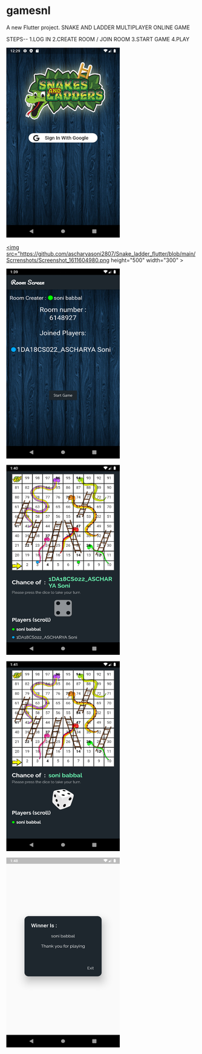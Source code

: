 # gamesnl

A new Flutter project.
SNAKE AND LADDER MULTIPLAYER ONLINE GAME 

STEPS-- 
1.LOG IN 
2.CREATE ROOM / JOIN ROOM
3.START GAME
4.PLAY 

<a href="url"><img src="https://github.com/ascharyasoni2807/Snake_ladder_flutter/blob/main/Scrrenshots/Screenshot_1611601152.png"  height="500" width="300" ></a>

<a href="url"><img src="https://github.com/ascharyasoni2807/Snake_ladder_flutter/blob/main/Scrrenshots/Screenshot_1611604980.png   height="500" width="300" ></a>

<a href="url"><img src="https://github.com/ascharyasoni2807/Snake_ladder_flutter/blob/main/Scrrenshots/Screenshot_1611605393.png"  height="500" width="300" ></a>

<a href="url"><img src="https://github.com/ascharyasoni2807/Snake_ladder_flutter/blob/main/Scrrenshots/Screenshot_1611605425.png" height="500" width="300" ></a>

<a href="url"><img src="https://github.com/ascharyasoni2807/Snake_ladder_flutter/blob/main/Scrrenshots/Screenshot_1611605512.png"  height="500" width="300"  ></a>

<a href="url"><img src="https://github.com/ascharyasoni2807/Snake_ladder_flutter/blob/main/Scrrenshots/Screenshot_1611605928.png" height="500" width="300" ></a>





